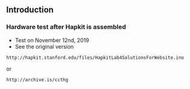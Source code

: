 ## Introduction
### Hardware test after Hapkit is assembled
* Test on November 12nd, 2019
* See the original version
```
http://hapkit.stanford.edu/files/HapkitLab4SolutionsForWebsite.ino
```
or 
```
http://archive.is/ccthg
```